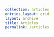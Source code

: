 ```yaml
---
collection: articles
entries_layout: grid
layout: archive
title: Articles
permalink: /articles
---
```


